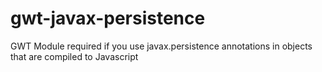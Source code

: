 # gwt-javax-persistence
GWT Module required if you use javax.persistence annotations in objects that are compiled to Javascript
